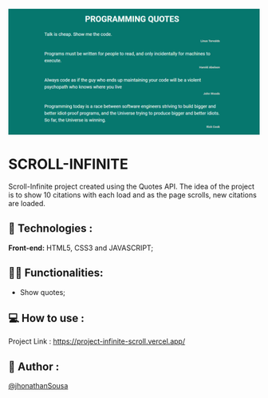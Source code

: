 ![App Screenshot](capa.PNG)

# SCROLL-INFINITE

Scroll-Infinite project created using the Quotes API. The idea of ​​the project is to show 10 citations with each load and as the page scrolls, new citations are loaded.

## 🚀 Technologies :

**Front-end:** HTML5, CSS3 and JAVASCRIPT;

## 👩‍💻 Functionalities:

- Show quotes;

## 💻 How to use :

Project Link : https://project-infinite-scroll.vercel.app/

## 👨 Author :

[@jhonathanSousa](https://www.linkedin.com/in/jhonathan-alves-sousa/)

